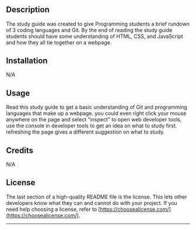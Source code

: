 # <Bootcamp study guide>

## Description

The study guide was created to give Programming students a brief rundown of 3 coding languages and Git.
By the end of reading the study guide students should have some understanding of HTML, CSS, and JavaScript
and how they all tie together on a webpage.

## Installation

N/A

## Usage

Read this study guide to get a basic understanding of Git and programming languages that make up a webpage.
you could even right click your mouse anywhere on the page and select "inspect" to open web developer tools,
use the console in developer tools to get an idea on what to study first. refreshing the page gives a different
suggestion on what to study.

## Credits

N/A

## License

The last section of a high-quality README file is the license. This lets other developers know what they can and cannot do with your project. If you need help choosing a license, refer to [https://choosealicense.com/](https://choosealicense.com/).

---

